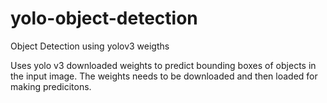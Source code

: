 # yolo-object-detection
Object Detection using yolov3 weigths

Uses yolo v3 downloaded weights to predict bounding boxes of objects in the input image. The weights needs to be downloaded and then loaded for making predicitons.

